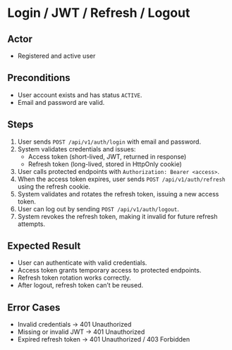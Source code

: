 # Login / JWT / Refresh / Logout

## Actor
- Registered and active user

## Preconditions
- User account exists and has status `ACTIVE`.
- Email and password are valid.

## Steps
1. User sends `POST /api/v1/auth/login` with email and password.
2. System validates credentials and issues:
    - Access token (short-lived, JWT, returned in response)
    - Refresh token (long-lived, stored in HttpOnly cookie)
3. User calls protected endpoints with `Authorization: Bearer <access>`.
4. When the access token expires, user sends `POST /api/v1/auth/refresh` using the refresh cookie.
5. System validates and rotates the refresh token, issuing a new access token.
6. User can log out by sending `POST /api/v1/auth/logout`.
7. System revokes the refresh token, making it invalid for future refresh attempts.

## Expected Result
- User can authenticate with valid credentials.
- Access token grants temporary access to protected endpoints.
- Refresh token rotation works correctly.
- After logout, refresh token can’t be reused.

## Error Cases
- Invalid credentials → 401 Unauthorized
- Missing or invalid JWT → 401 Unauthorized
- Expired refresh token → 401 Unauthorized / 403 Forbidden
